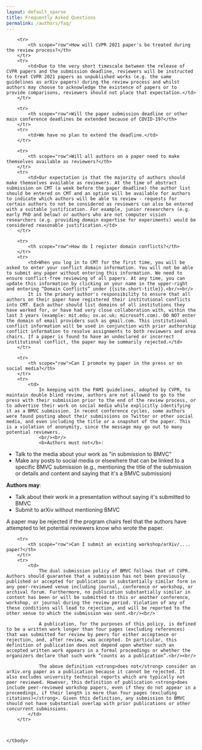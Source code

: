 ```yaml
---
layout: default_sparse
title: Frequently Asked Questions
permalink: /authors/faq/
---
```


<div class="row pl-4 pr-4">

<table class="table table-striped table-bordered">
    <tbody>

        <tr>
            <th scope="row">How will CVPR 2021 paper's be treated during the review process?</th>
        </tr>
        <tr>
            <td>Due to the very short timescale between the release of CVPR papers and the submission deadline, reviewers will be instructed to treat CVPR 2021 papers as unpublished works (e.g. the same guidelines as arXiv papers) during the review process and whilst authors may choose to acknowledge the existence of papers or to provide comparisons, reviewers should not place that expectation.</td>
        </tr>

        <tr>
            <th scope="row">Will the paper submission deadline or other main conference deadlines be extended because of COVID-19?</th>
        </tr>
        <tr>
            <td>We have no plan to extend the deadline.</td>
        </tr>

        <tr>
            <th scope="row">Will all authors on a paper need to make themselves available as reviewers?</th>
        </tr>
        <tr>
            <td>Our expectation is that the majority of authors should make themselves available as reviewers. At the time of abstract submission on CMT (a week before the paper deadline) the author list should be entered on CMT and an option will be available for authors to indicate which authors will be able to review - requests for certain authors to not be considered as reviewers can also be entered with a suitable justification. For example, junior researchers (e.g. early PhD and below) or authors who are not computer vision researchers (e.g. providing domain expertise for experiments) would be considered reasonable justification.</td>
        </tr>

        <tr>
            <th scope="row">How do I register domain conflicts?</th>
        </tr>
        <tr>
            <td>When you log in to CMT for the first time, you will be asked to enter your conflict domain information. You will not be able to submit any paper without entering this information. We need to ensure conflict-free reviewing of all papers. At any time, you can update this information by clicking on your name in the upper-right and entering “Domain Conflicts” under {{site.short-title}}.<br/><br/>
            It is the primary author's responsibility to ensure that all authors on their paper have registered their institutional conflicts into CMT. Each author should list domains of all institutions they have worked for, or have had very close collaboration with, within the last 3 years (example: mit.edu; ox.ac.uk; microsoft.com). DO NOT enter the domain of email providers such as gmail.com. This institutional conflict information will be used in conjunction with prior authorship conflict information to resolve assignments to both reviewers and area chairs. If a paper is found to have an undeclared or incorrect institutional conflict, the paper may be summarily rejected.</td>
        </tr>

        <tr>
            <th scope="row">Can I promote my paper in the press or on social media?</th>
        </tr>
        <tr>
            <td>
                In keeping with the PAMI guidelines, adopted by CVPR, to maintain double blind review, authors are not allowed to go to the press with their submission prior to the end of the review process, or to advertise their work on social media while explicitly identifying it as a BMVC submission. In recent conference cycles, some authors were found posting about their submissions on Twitter or other social media, and even including the title or a snapshot of the paper. This is a violation of anonymity, since the message may go out to many potential reviewers.
                <br/><br/>
                <b>Authors must not</b>:
<ul>
<li>Talk to the media about your work as "in submission to BMVC"</li>

<li>Make any posts to social media or elsewhere that can be linked to a specific BMVC submission (e.g., mentioning the title of the submission or details and content and saying that it's a BMVC submission)</li>
</ul>
<b>Authors may</b>:
<ul>
<li>Talk about their work in a presentation without saying it's submitted to BMVC</li>

<li>Submit to arXiv without mentioning BMVC</li>
</ul>
A paper may be rejected if the program chairs feel that the authors have attempted to let potential reviewers know who wrote the paper.
            </td>
        </tr>


        <tr>
            <th scope="row">Can I submit an existing workshop/arXiv/.... paper?</th>
        </tr>
        <tr>
            <td>
                The dual submission policy of BMVC follows that of CVPR. Authors should guarantee that a submission has not been previously published or accepted for publication in substantially similar form in any peer-reviewed venue including journal, conference or workshop, or archival forum. Furthermore, no publication substantially similar in content has been or will be submitted to this or another conference, workshop, or journal during the review period. Violation of any of these conditions will lead to rejection, and will be reported to the other venue to which the submission was sent.<br/><br/>

                A publication, for the purposes of this policy, is defined to be a written work longer than four pages (excluding references) that was submitted for review by peers for either acceptance or rejection, and, after review, was accepted. In particular, this definition of publication does not depend upon whether such an accepted written work appears in a formal proceedings or whether the organizers declare that such work “counts as a publication”.<br/><br/>

                The above definition <strong>does not</strong> consider an arXiv.org paper as a publication because it cannot be rejected. It also excludes university technical reports which are typically not peer reviewed. However, this definition of publication <strong>does include peer-reviewed workshop papers, even if they do not appear in a proceedings, if their length is more than four pages (excluding citations)</strong>. Given this definition, any submission to BMVC should not have substantial overlap with prior publications or other concurrent submissions.
            </td>
        </tr>



    </tbody>
</table>

</div>


